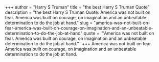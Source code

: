 +++
author = "Harry S Truman"
title = "the best Harry S Truman Quote"
description = "the best Harry S Truman Quote: America was not built on fear. America was built on courage, on imagination and an unbeatable determination to do the job at hand."
slug = "america-was-not-built-on-fear-america-was-built-on-courage-on-imagination-and-an-unbeatable-determination-to-do-the-job-at-hand"
quote = '''America was not built on fear. America was built on courage, on imagination and an unbeatable determination to do the job at hand.'''
+++
America was not built on fear. America was built on courage, on imagination and an unbeatable determination to do the job at hand.
